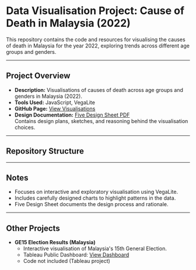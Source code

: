 # Data Visualisation Project: Cause of Death in Malaysia (2022)

This repository contains the code and resources for visualising the causes of death in Malaysia for the year 2022, exploring trends across different age groups and genders.

---

## Project Overview

- **Description:** Visualisations of causes of death across age groups and genders in Malaysia (2022).  
- **Tools Used:** JavaScript, VegaLite  
- **GitHub Page:** [View Visualisations](https://chaikerou.github.io/Data-Visualisation-Project/)  
- **Design Documentation:** [Five Design Sheet PDF](https://raw.githubusercontent.com/ChaiKeRou/3179/main/docs/Five_Design_Sheet.pdf)  
  Contains design plans, sketches, and reasoning behind the visualisation choices.

---

## Repository Structure

---

## Notes

- Focuses on interactive and exploratory visualisation using VegaLite.
- Includes carefully designed charts to highlight patterns in the data.
- Five Design Sheet documents the design process and rationale.

---

## Other Projects

- **GE15 Election Results (Malaysia)**
  - Interactive visualisation of Malaysia's 15th General Election.
  - Tableau Public Dashboard: [View Dashboard](https://public.tableau.com/app/profile/ke.rou.chai/viz/TheElectionResultofGE15/Dashboard1#1)
  - Code not included (Tableau project)
